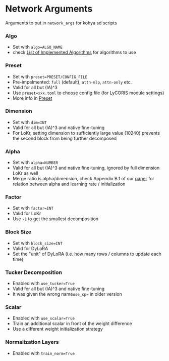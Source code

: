 # Network Arguments

Arguments to put in `network_args` for kohya sd  scripts

### Algo
- Set with `algo=ALGO_NAME`
- check [List of Implemented Algorithms](Algo-List.md) for algorithms to use

### Preset
- Set with `preset=PRESET/CONFIG_FILE`
- Pre-impelmented: `full` (default), `attn-mlp`, `attn-only` etc.
- Valid for all but (IA)^3
- Use `preset=xxx.toml` to choose config file (for LyCORIS module settings)
- More info in [Preset](Preset.md)

### Dimension
- Set with `dim=INT`
- Valid for all but (IA)^3 and native fine-tuning
- For LoKr, setting dimension to sufficiently large value (10240) prevents the second block from being further decomposed

### Alpha
- Set with `alpha=NUMBER`
- Valid for all but (IA)^3 and native fine-tuning, ignored by full dimension LoKr as well
- Merge ratio is alpha/dimension, check Appendix B.1 of our [paper](https://arxiv.org/abs/2309.14859) for relation between alpha and learning rate / initialization

### Factor
- Set with `factor=INT`
- Valid for LoKr
- Use `-1` to get the smallest decomposition

### Block Size
- Set with `block_size=INT`
- Valid for DyLoRA
- Set the "unit" of DyLoRA (i.e. how many rows / columns to update each time)

### Tucker Decomposition
- Enabled with `use_tucker=True`
- Valid for all but (IA)^3 and native fine-tuning
- It was given the wrong name`use_cp=` in older version

### Scalar
- Enabled with `use_scalar=True`
- Train an additional scalar in front of the weight difference
- Use a different weight initialization strategy

### Normalization Layers
- Enabled with `train_norm=True`
